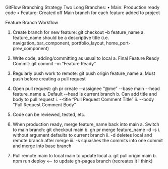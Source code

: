 GitFlow Branching Strategy
Two Long Branches:
•	Main: Production ready code 
•	Feature: Created off Main branch for each feature added to project

Feature Branch Workflow
1.	Create branch for new feature: git checkout –b feature_name
    a.	feature_name should be a descriptive title (i.e. navigation_bar_component, portfolio_layout, home_port-prev_component)

2.	Write code, adding/committing as usual to local
    a.	Final Feature Ready Commit: git commit –m “Feature Ready”

3.	Regularly push work to remote: git push origin feature_name
    a.	Must push before creating a pull request

4.	Open pull request: gh pr create --assignee “@me” --base main --head feature_name
    a.	Default --head is current branch
    b.	Can add title and body to pull request
        i.	--title “Pull Request Comment Title”
        ii.	--body “Pull Request Comment Body”

5.	Code can be reviewed, tested, etc.

6.	When production ready, merge feature_name back into main
    a.	Switch to main branch: git checkout main
    b.	gh pr merge feature_name -d -s 
        i.	without argument defaults to current branch
        ii.	-d deletes local and remote branch after merge
        iii.	-s squashes the commits into one commit and merge into base branch
        
7.	Pull remote main to local main to update local
    a.	git pull origin main
    b. npm run deploy <-- to update gh-pages branch (recreates it I think)
